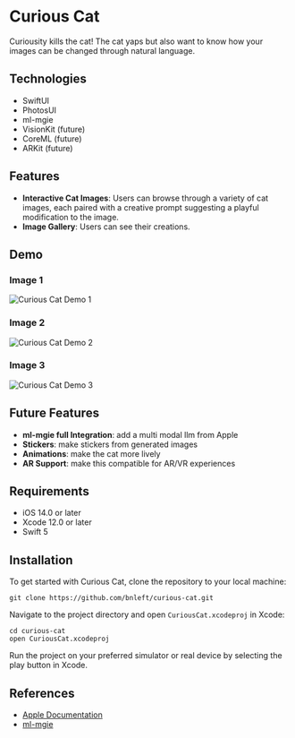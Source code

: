 # Curious Cat

Curiousity kills the cat! The cat yaps but also want to know how your images can be changed through natural language.

## Technologies

- SwiftUI
- PhotosUI
- ml-mgie
- VisionKit (future)
- CoreML (future)
- ARKit (future)

## Features

- **Interactive Cat Images**: Users can browse through a variety of cat images, each paired with a creative prompt suggesting a playful modification to the image.
- **Image Gallery**: Users can see their creations.

## Demo

### Image 1

![Curious Cat Demo 1](Demo/demo-1.png)

### Image 2

![Curious Cat Demo 2](Demo/demo-2.png)

### Image 3

![Curious Cat Demo 3](Demo/demo-3.png)

## Future Features

- **ml-mgie full Integration**: add a multi modal llm from Apple
- **Stickers**: make stickers from generated images
- **Animations**: make the cat more lively
- **AR Support**: make this compatible for AR/VR experiences

## Requirements

- iOS 14.0 or later
- Xcode 12.0 or later
- Swift 5

## Installation

To get started with Curious Cat, clone the repository to your local machine:

```
git clone https://github.com/bnleft/curious-cat.git
```

Navigate to the project directory and open `CuriousCat.xcodeproj` in Xcode:

```
cd curious-cat
open CuriousCat.xcodeproj
```

Run the project on your preferred simulator or real device by selecting the play button in Xcode.

## References

- [Apple Documentation](https://developer.apple.com/documentation/)
- [ml-mgie](https://ml-mgie.com)
